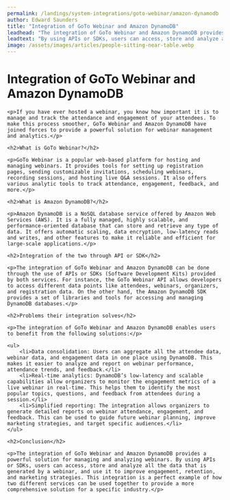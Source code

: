 ```yaml
---
permalink: /landings/system-integrations/goto-webinar/amazon-dynamodb
author: Edward Saunders
title: "Integration of GoTo Webinar and Amazon DynamoDB"
leadhead: "The integration of GoTo Webinar and Amazon DynamoDB provides a powerful solution for managing and analyzing webinars"
leadtext: "By using APIs or SDKs, users can access, store and analyze all the data that is generated by a webinar, and use it to improve engagement, retention, and marketing strategies. This integration is a perfect example of how two different services can be used together to provide a more comprehensive solution for a specific industry."
image: /assets/images/articles/people-sitting-near-table.webp
---
```

<div class="arttext">
	<h1>Integration of GoTo Webinar and Amazon DynamoDB</h1>

	<p>If you have ever hosted a webinar, you know how important it is to manage and track the attendance and engagement of your attendees. To make this process smoother, GoTo Webinar and Amazon DynamoDB have joined forces to provide a powerful solution for webinar management and analytics.</p>

	<h2>What is GoTo Webinar?</h2>

	<p>GoTo Webinar is a popular web-based platform for hosting and managing webinars. It provides tools for setting up registration pages, sending customizable invitations, scheduling webinars, recording sessions, and hosting live Q&A sessions. It also offers various analytic tools to track attendance, engagement, feedback, and more.</p>

	<h2>What is Amazon DynamoDB?</h2>

	<p>Amazon DynamoDB is a NoSQL database service offered by Amazon Web Services (AWS). It is a fully managed, highly scalable, and performance-oriented database that can store and retrieve any type of data. It offers automatic scaling, data encryption, low-latency reads and writes, and other features to make it reliable and efficient for large-scale applications.</p>

	<h2>Integration of the two through API or SDK</h2>

	<p>The integration of GoTo Webinar and Amazon DynamoDB can be done through the use of APIs or SDKs (Software Development Kits) provided by both services. For instance, the GoTo Webinar API allows developers to access different data points like attendees, webinars, organizers, and registration data. On the other hand, the Amazon DynamoDB SDK provides a set of libraries and tools for accessing and managing DynamoDB databases.</p>

	<h2>Problems their integration solves</h2>

	<p>The integration of GoTo Webinar and Amazon DynamoDB enables users to benefit from the following solutions:</p>

	<ul>
		<li>Data consolidation: Users can aggregate all the attendee data, webinar data, and engagement data in one place using DynamoDB. This makes it easier to analyze and report on webinar performance, attendance trends, and feedback.</li>
		<li>Real-time analytics: DynamoDB’s low-latency and scalable capabilities allow organizers to monitor the engagement metrics of a live webinar in real-time. This helps them to identify the most popular topics, questions, and feedback from attendees during a session.</li>
		<li>Simplified reporting: The integration allows organizers to generate detailed reports on webinar attendance, engagement, and feedback. This can be used to guide future webinar planning, improve marketing strategies, and target specific audiences.</li>
	</ul>

	<h2>Conclusion</h2>

	<p>The integration of GoTo Webinar and Amazon DynamoDB provides a powerful solution for managing and analyzing webinars. By using APIs or SDKs, users can access, store and analyze all the data that is generated by a webinar, and use it to improve engagement, retention, and marketing strategies. This integration is a perfect example of how two different services can be used together to provide a more comprehensive solution for a specific industry.</p>

</div>